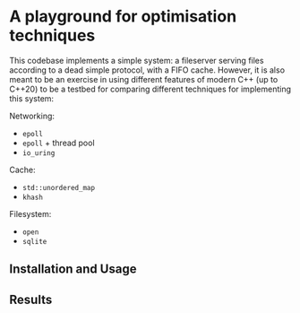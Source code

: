 # A playground for optimisation techniques

This codebase implements a simple system: a fileserver serving files according to a dead simple protocol, with a FIFO cache. However, it is also meant to be an exercise in using different features of modern C++ (up to C++20) to be a testbed for comparing different techniques for implementing this system:

Networking:
- `epoll`
- `epoll` + thread pool
- `io_uring`

Cache:
- `std::unordered_map`
- `khash`

Filesystem:
- `open`
- `sqlite`

## Installation and Usage

## Results

